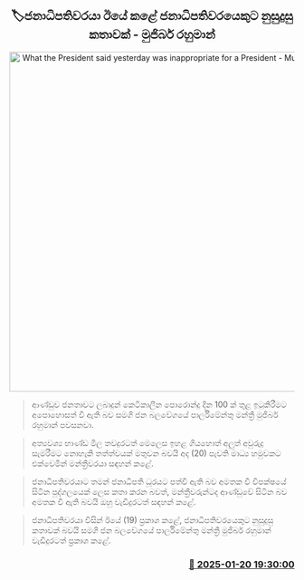 <p align='center'><b><h2 align='center' title='What the President said yesterday was inappropriate for a President - Mujibur Rahman'>🏷ජනාධිපතිවරයා ඊයේ කළේ ජනාධිපතිවරයෙකුට නුසුදුසු කතාවක් - මුජිබර් රහුමාන්</h2></b></p>
<p align='center'><img src='https://helakuru.sgp1.cdn.digitaloceanspaces.com/esana/images/lib/mujiber-media-nn.jpg' width='600' alt='What the President said yesterday was inappropriate for a President - Mujibur Rahman'></p>

> ආණ්ඩුව ජනතාවට ලබාදුන් කෙටිකාලීන පොරොන්දු දින 100 ක් තුළ ඉටුකිරීමට අපොහොසත් වී ඇති බව සමගි ජන බලවේගයේ පාර්ලිමේන්තු මන්ත්‍රී මුජිබර් රහුමාන් පවසනවා.

> අත්‍යවශ්‍ය භාණ්ඩ මිල තවදුරටත් මෙලෙස ඉහ​ළ ගියහොත් අලුත් අවුරුදු සැමරීමට නොහැකි තත්ත්වයක් මතුවන බවයි අද (20) පැවති මාධ්‍ය හමුවකට එක්වෙමින් මන්ත්‍රීවරයා සඳහන් කළේ.

> ජනාධිපතිවරයාට තමන් ජනාධිපති ධූරයට පත්වී ඇති බව අමතක වී විපක්ෂයේ සිටින පුද්ගලයෙක් ලෙස කතා කරන බවත්, මන්ත්‍රීවරුන්ටද ආණ්ඩුවේ සිටින බව අමතක වී ඇති බවයි ඔහු වැඩිදුරටත් සඳහන් කළේ.

> ජනාධිපතිවරයා විසින් ඊයේ (19) ප්‍රකාශ කළේ, ජනාධිපතිවරයෙකුට නුසුදුසු කතාවක් බවයි සමගි ජන බලවේගයේ පාර්ලිමේන්තු මන්ත්‍රී මුජිබර් රහුමාන් වැඩිදුරටත් ප්‍රකාශ කළේ.



<h3 align='right'><a href='https://www.helakuru.lk/esana/p/106730/'>📅 2025-01-20 19:30:00</a></h3>

